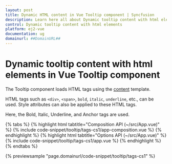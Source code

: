 ```yaml
---
layout: post
title: Dynamic HTML content in Vue Tooltip component | Syncfusion
description: Learn here all about Dynamic tooltip content with html elements in Syncfusion Vue Tooltip component of Syncfusion Essential JS 2 and more.
control: Dynamic tooltip content with html elements 
platform: ej2-vue
documentation: ug
domainurl: ##DomainURL##
---
```


# Dynamic tooltip content with html elements in Vue Tooltip component

The Tooltip component loads HTML tags using the [content](https://ej2.syncfusion.com/vue/documentation/api/tooltip/#content) template.

HTML tags such as `<div>`, `<span>`, `bold`, `italic`, `underline`, etc., can be used. Style attributes can also be applied to these HTML tags.

Here, the Bold, Italic, Underline, and Anchor tags are used.

{% tabs %}
{% highlight html tabtitle="Composition API (~/src/App.vue)" %}
{% include code-snippet/tooltip/tags-cs1/app-composition.vue %}
{% endhighlight %}
{% highlight html tabtitle="Options API (~/src/App.vue)" %}
{% include code-snippet/tooltip/tags-cs1/app.vue %}
{% endhighlight %}
{% endtabs %}
        
{% previewsample "page.domainurl/code-snippet/tooltip/tags-cs1" %}